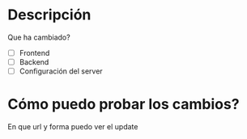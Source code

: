 # Descripción
Que ha cambiado?

- [ ] Frontend
- [ ] Backend
- [ ] Configuración del server

# Cómo puedo probar los cambios?

En que url y forma puedo ver el update
